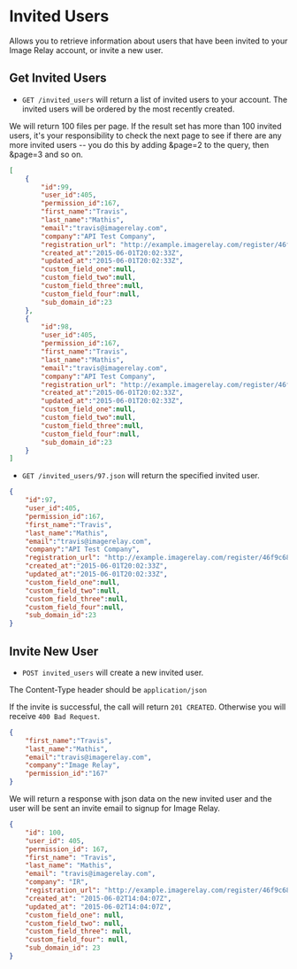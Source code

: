 Invited Users
===========

Allows you to retrieve information about users that have been invited to your Image Relay account, or invite a new user.

Get Invited Users 
---------------

* `GET /invited_users` will return a list of invited users to your account.  The invited users will be ordered by the most recently created.

We will return 100 files per page. If the result set has more than 100 invited users, it's your responsibility to check the next page to see if there are any more invited users -- you do this by adding &page=2 to the query, then &page=3 and so on.

```json
[
	{
		"id":99,
		"user_id":405,
		"permission_id":167,
		"first_name":"Travis",
		"last_name":"Mathis",
		"email":"travis@imagerelay.com",
		"company":"API Test Company",
		"registration_url": "http://example.imagerelay.com/register/46f9c6866659478a8663953795ea8ce1",
		"created_at":"2015-06-01T20:02:33Z",
		"updated_at":"2015-06-01T20:02:33Z",
		"custom_field_one":null,
		"custom_field_two":null,
		"custom_field_three":null,
		"custom_field_four":null,
		"sub_domain_id":23
	},
	{
		"id":98,
		"user_id":405,
		"permission_id":167,
		"first_name":"Travis",
		"last_name":"Mathis",
		"email":"travis@imagerelay.com",
		"company":"API Test Company",
		"registration_url": "http://example.imagerelay.com/register/46f9c6866659478a8663953795ea8ce1",
		"created_at":"2015-06-01T20:02:33Z",
		"updated_at":"2015-06-01T20:02:33Z",
		"custom_field_one":null,
		"custom_field_two":null,
		"custom_field_three":null,
		"custom_field_four":null,
		"sub_domain_id":23
	}
]
```

* `GET /invited_users/97.json` will return the specified invited user.

```json
{
    "id":97,
	"user_id":405,
	"permission_id":167,
	"first_name":"Travis",
	"last_name":"Mathis",
	"email":"travis@imagerelay.com",
	"company":"API Test Company",
	"registration_url": "http://example.imagerelay.com/register/46f9c6866659478a8663953795ea8ce1",
	"created_at":"2015-06-01T20:02:33Z",
	"updated_at":"2015-06-01T20:02:33Z",
	"custom_field_one":null,
	"custom_field_two":null,
	"custom_field_three":null,
	"custom_field_four":null,
	"sub_domain_id":23
}
```

Invite New User
---------------

* `POST invited_users` will create a new invited user.

The Content-Type header should be `application/json`

If the invite is successful, the call will return `201 CREATED`.  Otherwise you will receive `400 Bad Request`.

```json
{
	"first_name":"Travis",
	"last_name":"Mathis",
	"email":"travis@imagerelay.com",
	"company":"Image Relay",
	"permission_id":"167"
}
```

We will return a response with json data on the new invited user and the user will be sent an invite email to signup for Image Relay.

```json
{
	"id": 100,
	"user_id": 405,
	"permission_id": 167,
	"first_name": "Travis",
	"last_name": "Mathis",
	"email": "travis@imagerelay.com",
	"company": "IR",
	"registration_url": "http://example.imagerelay.com/register/46f9c6866659478a8663953795ea8ce1",
	"created_at": "2015-06-02T14:04:07Z",
	"updated_at": "2015-06-02T14:04:07Z",
	"custom_field_one": null,
	"custom_field_two": null,
	"custom_field_three": null,
	"custom_field_four": null,
	"sub_domain_id": 23
}
```








